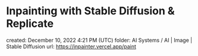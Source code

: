 # Inpainting with Stable Diffusion & Replicate

created: December 10, 2022 4:21 PM (UTC)
folder: AI Systems / AI | Image | Stable Diffusion
url: https://inpainter.vercel.app/paint